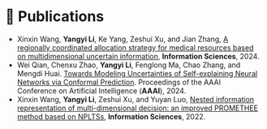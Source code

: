 # 📝 Publications 

- Xinxin Wang, **Yangyi Li**, Ke Yang, Zeshui Xu, and Jian Zhang, [A regionally coordinated allocation strategy for medical resources based on multidimensional uncertain information](), **Information Sciences**, 2024.
- Wei Qian, Chenxu Zhao, **Yangyi Li**, Fenglong Ma, Chao Zhang, and Mengdi Huai. [Towards Modeling Uncertainties of Self-explaining Neural Networks via Conformal Prediction](). Proceedings of the AAAI Conference on Artificial Intelligence (**AAAI**), 2024.
- Xinxin Wang, **Yangyi Li**, Zeshui Xu, and Yuyan Luo, [Nested information representation of multi-dimensional decision: an improved PROMETHEE method based on NPLTSs](), **Information Sciences**, 2022.


